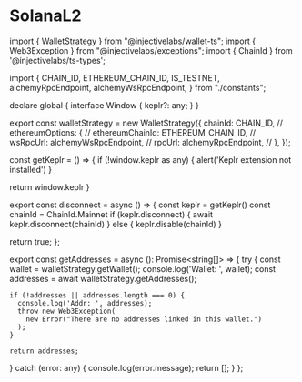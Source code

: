 # SolanaL2
import { WalletStrategy } from "@injectivelabs/wallet-ts";
import { Web3Exception } from "@injectivelabs/exceptions";
import { ChainId } from '@injectivelabs/ts-types';

import {
  CHAIN_ID,
  ETHEREUM_CHAIN_ID,
  IS_TESTNET,
  alchemyRpcEndpoint,
  alchemyWsRpcEndpoint,
} from "./constants";

declare global {
    interface Window {
      keplr?: any;
    }
  }

export const walletStrategy = new WalletStrategy({
  chainId: CHAIN_ID,
//   ethereumOptions: {
//     ethereumChainId: ETHEREUM_CHAIN_ID,
//     wsRpcUrl: alchemyWsRpcEndpoint,
//     rpcUrl: alchemyRpcEndpoint,
//   },
});

const getKeplr = () => {
  if (!window.keplr as any) {
    alert('Keplr extension not installed')
  }
  
  return window.keplr
}

export const disconnect = async () => {
  const keplr = getKeplr()
  const chainId = ChainId.Mainnet
  if (keplr.disconnect) {
    await keplr.disconnect(chainId)
  } else {
    keplr.disable(chainId)
  }

  return true;
};

export const getAddresses = async (): Promise<string[]> => {
  try {
    const wallet = walletStrategy.getWallet();
    console.log('Wallet: ', wallet);
    const addresses = await walletStrategy.getAddresses();

    if (!addresses || addresses.length === 0) {
      console.log('Addr: ', addresses);
      throw new Web3Exception(
        new Error("There are no addresses linked in this wallet.")
      );
    }

    return addresses;
  } catch (error: any) {
    console.log(error.message);
    return [];
  }
};
